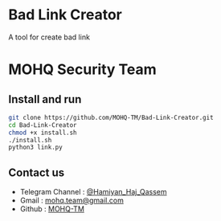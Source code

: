 # Bad Link Creator
A tool for create bad link
# MOHQ Security Team

## Install and run
```bash
git clone https://github.com/MOHQ-TM/Bad-Link-Creator.git
cd Bad-Link-Creator
chmod +x install.sh
./install.sh
python3 link.py
```

## Contact us
- Telegram Channel : [@Hamiyan_Haj_Qassem](https://t.me/Hamiyan_Haj_Qassem)
- Gmail : [mohq.team@gmail.com](mailto:mohq.team@gmail.com)
- Github : [MOHQ-TM](https://github.com/MOHQ-TM)
